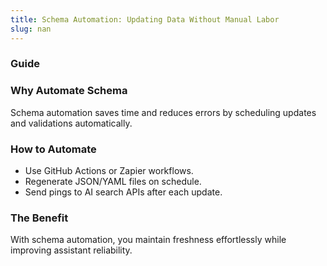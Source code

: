 ```yaml
---
title: Schema Automation: Updating Data Without Manual Labor
slug: nan
---
```


### Guide
### Why Automate Schema
Schema automation saves time and reduces errors by scheduling updates and validations automatically.

### How to Automate
- Use GitHub Actions or Zapier workflows.
- Regenerate JSON/YAML files on schedule.
- Send pings to AI search APIs after each update.

### The Benefit
With schema automation, you maintain freshness effortlessly while improving assistant reliability.